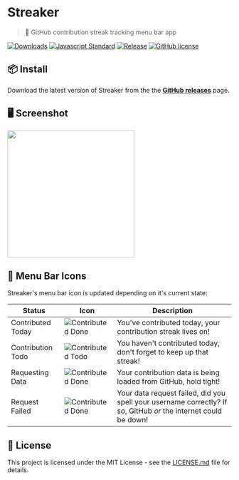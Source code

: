 # Streaker
> 🐙 GitHub contribution streak tracking menu bar app

[![Downloads](https://img.shields.io/github/downloads/jamiestraw/streaker/total.svg)](https://github.com/feross/standard)
[![Javascript Standard](https://img.shields.io/badge/code%20style-standard-brightgreen.svg)](https://github.com/feross/standard)
[![Release](https://img.shields.io/github/release/jamiestraw/streaker.svg)](https://github.com/jamiestraw/streaker/releases)
[![GitHub license](https://img.shields.io/badge/license-MIT-blue.svg)](https://raw.githubusercontent.com/jamiestraw/streaker/master/LICENSE.md)

## 📦 Install

Download the latest version of Streaker from the the **[GitHub releases](https://github.com/jamiestraw/streaker/releases)** page.

## 🖥 Screenshot

<img src="https://github.com/jamiestraw/streaker/raw/master/screenshot.png" width="285">

## 🐙 Menu Bar Icons

Streaker's menu bar icon is updated depending on it's current state:

| Status | Icon | Description |
| ------ | ---- | ----------- |
| Contributed Today | ![Contributed Done](https://github.com/jamiestraw/streaker/raw/master/app/doneTemplate@2x.png) | You've contributed today, your contribution streak lives on! |
| Contribution Todo | ![Contributed Todo](https://github.com/jamiestraw/streaker/raw/master/app/todoTemplate@2x.png) | You haven't contributed today, don't forget to keep up that streak! |
| Requesting Data | ![Contributed Done](https://github.com/jamiestraw/streaker/raw/master/app/loadTemplate@2x.png) | Your contribution data is being loaded from GitHub, hold tight! |
| Request Failed | ![Contributed Done](https://github.com/jamiestraw/streaker/raw/master/app/failTemplate@2x.png) | Your data request failed, did you spell your username correctly? If so, GitHub *or* the internet could be down! |

## 📄 License

This project is licensed under the MIT License - see the [LICENSE.md](LICENSE.md) file for details.
